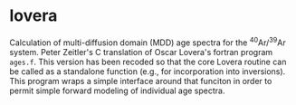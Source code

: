 # lovera
Calculation of multi-diffusion domain (MDD) age spectra for the <sup>40</sup>Ar/<sup>39</sup>Ar system. Peter Zeitler's C translation of Oscar Lovera's fortran program `ages.f`.  This version has been recoded so that the core Lovera routine can be called as a standalone function (e.g., for incorporation into inversions). This program wraps a simple interface around that funciton in order to permit simple forward modeling of individual age spectra.
